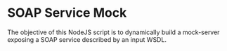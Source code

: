 # SOAP Service Mock

The objective of this NodeJS script is to dynamically build a mock-server exposing a SOAP
service described by an input WSDL.
